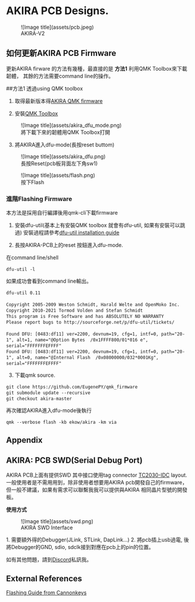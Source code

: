 # AKIRA PCB Designs.

<figure markdown>
  ![Image title](assets/pcb.jpeg)
  <figcaption>AKIRA-V2</figcaption>
</figure>



## 如何更新AKIRA PCB Firmware
更新AKIRA firware 的方法有幾種，最直接的是 **方法1** 利用QMK Toolbox來下載韌體，
其餘的方法需要command line的操作。

##方法1
透過using QMK toolbox

1. 取得最新版本得[AKIRA QMK firmware](https://github.com/EugenePY/AKIRA-GB/releases/)

2. 安裝[QMK Toolbox](https://github.com/qmk/qmk_toolbox)

<figure markdown>
  ![Image title](assets/akira_dfu_mode.png)
  <figcaption>將下載下來的韌體用QMK Toolbox打開</figcaption>
</figure>

</figure>

3. 將AKIRA進入dfu-mode(長按reset buttom)


<figure markdown>
  ![Image title](assets/akira_dfu.png)
  <figcaption>長按Reset(pcb板背面左下角sw1)</figcaption>
</figure>


<figure markdown>
  ![Image title](assets/flash.png)
  <figcaption>按下Flash</figcaption>
</figure>



### 進階Flashing Firmware

本方法是採用自行編譯後用qmk-cli下載firmware

1. 安裝dfu-util(基本上有安裝QMK toolbox 就會有dfu-util, 如果有安裝可以跳過) 
安裝過程請參考[dfu-util installation guide](https://docs.particle.io/archives/installing-dfu-util/)

2. 長按AKIRA-PCB上的reset 按鈕進入dfu-mode.

在command line/shell

```shell
dfu-util -l
```
如果成功會看到command line輸出。

```shell
dfu-util 0.11

Copyright 2005-2009 Weston Schmidt, Harald Welte and OpenMoko Inc.
Copyright 2010-2021 Tormod Volden and Stefan Schmidt
This program is Free Software and has ABSOLUTELY NO WARRANTY
Please report bugs to http://sourceforge.net/p/dfu-util/tickets/

Found DFU: [0483:df11] ver=2200, devnum=19, cfg=1, intf=0, path="20-1", alt=1, name="@Option Bytes  /0x1FFFF800/01*016 e", serial="FFFFFFFEFFFF"
Found DFU: [0483:df11] ver=2200, devnum=19, cfg=1, intf=0, path="20-1", alt=0, name="@Internal Flash  /0x08000000/032*0001Kg", serial="FFFFFFFEFFFF"
```

3. 下載qmk source.

```shell
git clone https://github.com/EugenePY/qmk_firmware
git submodule update --recursive
git checkout akira-master
```

再次確認AKIRA進入dfu-mode後執行
```
qmk --verbose flash -kb ekow/akira -km via
```

## Appendix

## AKIRA: PCB SWD(Serial Debug Port)

AKIRA PCB上面有提供SWD 其中接口使用tag connector [TC2030-IDC](https://www.digikey.tw/zh/products/detail/tag-connect-llc/TC2030-IDC/4571121?utm_adgroup=General&utm_source=google&utm_medium=cpc&utm_campaign=PMax%20Shopping_Product_Zombie%20SKUs&utm_term=&productid=4571121&gclid=CjwKCAiAr4GgBhBFEiwAgwORrYy8zbG282oINpVlg11f_nZzoRh9QUr02wN_YFi7P6HA_MEquV4-AhoCm6EQAvD_BwE) layout.
一般使用者是不需用用到，除非使用者想要用AKIRA pcb開發自己的firmware，但一般不建議，如果有需求可以聯繫我我可以提供與AKIRA 相同晶片型號的開發板。

**使用方式**

<figure markdown>
  ![Image title](assets/swd.png)
  <figcaption> AKIRA SWD Interface</figcaption>
</figure>
1. 需要額外得的Debugger(JLink, STLink, DapLink...)
2. 將pcb插上usb過電, 後將Debugger的GND, sdio, sdclk接到對應在pcb上的pin的位置。


如有其他問題，請到[Discord](https://discord.gg/TjbJKxsu)私訊我。

## External References
[Flashing Guide from Cannonkeys](https://docs.cannonkeys.com/)
